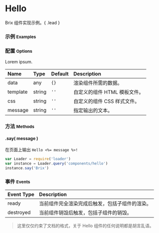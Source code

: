 # Hello

Brix 组件实现示例。{ .lead }

### 示例 <small>Examples</small>

<div class="bs-example">
    <div class="content">
        <div bx-name="components/hello" bx-options="{ 
            message: 'World' 
        }"></div>
    </div>
</div>

<div class="bs-example">
    <div class="content">
        <div bx-name="components/hello" data-message="Brix"></div>
    </div>
</div>

### 配置 <small>Options</small>

Lorem ipsum.

Name | Type | Default | Description
:--- | :--- | :------ | :----------
data | any | `{}` | 渲染组件所需的数据。
template | string | `''` | 自定义的组件 HTML 模板文件。
css | string | `''` | 自定义的组件 CSS 样式文件。
message | string | `''` | 指定输出的文本。

### 方法 <small>Methods</small>

#### .say( message )

在页面上输出 `Hello <%= message %>!`

```js
var Loader = require('loader')
var instance = Loader.query('components/hello')
instance.say('Brix')
```

### 事件 <small>Events</small>

Event Type | Description
:--------- | :----------
ready | 当前组件完全渲染完成后触发，包括子组件的渲染。
destroyed | 当前组件销毁后触发，包括子组件的销毁。


> 这里仅仅约束了文档的格式，关于 Hello 组件的任何说明都是胡言乱语。
